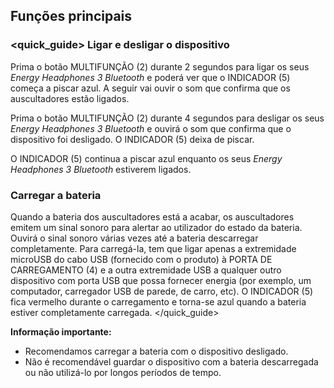 ## Funções principais

### <quick_guide> Ligar e desligar o dispositivo

Prima o botão MULTIFUNÇÃO (2) durante 2 segundos para ligar os seus *Energy Headphones 3 Bluetooth* e poderá ver que o INDICADOR (5) começa a piscar azul. A seguir vai ouvir o som que confirma que os auscultadores estão ligados. 

Prima o botão MULTIFUNÇÃO (2) durante 4 segundos para desligar os seus *Energy Headphones 3 Bluetooth* e ouvirá o som que confirma que o dispositivo foi desligado. O INDICADOR (5) deixa de piscar.

O INDICADOR (5) continua a piscar azul enquanto os seus *Energy Headphones 3 Bluetooth* estiverem ligados.

### Carregar a bateria

Quando a bateria dos auscultadores está a acabar, os auscultadores emitem um sinal sonoro para alertar ao utilizador do estado da bateria. Ouvirá o sinal sonoro várias vezes até a bateria descarregar completamente. Para carregá-la, tem que ligar apenas a extremidade microUSB do cabo USB (fornecido com o produto) à PORTA DE CARREGAMENTO (4) e a outra extremidade USB a qualquer outro dispositivo com porta USB que possa fornecer energia (por exemplo, um computador, carregador USB de parede, de carro, etc). O INDICADOR (5) fica vermelho durante o carregamento e torna-se azul quando a bateria estiver completamente carregada.
</unique> </quick_guide>

**Informação importante:** 

- Recomendamos carregar a bateria com o dispositivo desligado. 
- Não é recomendável guardar o dispositivo com a bateria descarregada ou não utilizá-lo por longos períodos de tempo.


